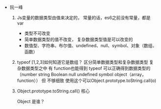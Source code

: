 - 阮一峰

    1. Js变量的数据类型由值来决定的，
        常量的话，es6之前没有常量，都是var
        - 类型不可改变
        - 简单数据类型的值不改变， 复杂数据类型值是可以改变的
        - 数值型、字符串、布尔值、undefined、null、symbol、对象（数组、函数）


    2. typeof [1,2,3]如何知道它是数组？
        区分简单数据类型和复杂数据类型
        复杂数据类型之中 有 function也能得到
        typeof  可以正确得到数据类型的（number  string  Boolean null undefined symbol  object（array，function））   但  不够细致   使用这个可以Object.prototype.toString.call(o)


    3. Object.prototype.toString.call() 核心
        
        Object 是谁？
